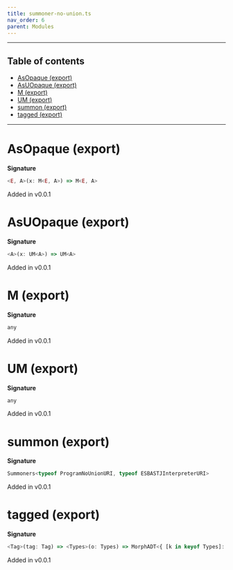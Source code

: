 ```yaml
---
title: summoner-no-union.ts
nav_order: 6
parent: Modules
---
```


---

<h2 class="text-delta">Table of contents</h2>

- [AsOpaque (export)](#asopaque-export)
- [AsUOpaque (export)](#asuopaque-export)
- [M (export)](#m-export)
- [UM (export)](#um-export)
- [summon (export)](#summon-export)
- [tagged (export)](#tagged-export)

---

# AsOpaque (export)

**Signature**

```ts
<E, A>(x: M<E, A>) => M<E, A>
```

Added in v0.0.1

# AsUOpaque (export)

**Signature**

```ts
<A>(x: UM<A>) => UM<A>
```

Added in v0.0.1

# M (export)

**Signature**

```ts
any
```

Added in v0.0.1

# UM (export)

**Signature**

```ts
any
```

Added in v0.0.1

# summon (export)

**Signature**

```ts
Summoners<typeof ProgramNoUnionURI, typeof ESBASTJInterpreterURI>
```

Added in v0.0.1

# tagged (export)

**Signature**

```ts
<Tag>(tag: Tag) => <Types>(o: Types) => MorphADT<{ [k in keyof Types]: Types[k] extends InhabitedTypes<infer E, infer A> ? [E, A] : never; }, TagsOf<Types[keyof Types]["_A"]>, typeof ProgramNoUnionURI, typeof ESBASTJInterpreterURI>
```

Added in v0.0.1
